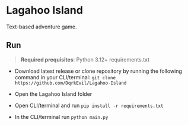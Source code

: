 # Lagahoo Island

Text-based adventure game.  

## Run
> **Required prequisites**: 
> Python 3.12+
> requirements.txt

- Download latest release or clone repository by running the following command in your CLI/terminal:  `git clone https://github.com/DqrkEvil/Lagahoo-Island` 

- Open the Lagahoo Island folder

- Open CLI/terminal and run `pip install -r requirements.txt`

- In the CLI/terminal run `python main.py`
